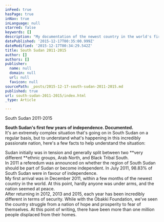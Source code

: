 ```yaml
---
inFeed: true
hasPage: true
inNav: true
inLanguage: null
starred: false
keywords: []
description: "My documentation of the newest country in the world's first four years."
datePublished: '2015-12-17T00:35:00.999Z'
dateModified: '2015-12-17T00:34:29.542Z'
title: South Sudan 2011-2015
author: []
authors: []
publisher:
  name: null
  domain: null
  url: null
  favicon: null
sourcePath: _posts/2015-12-17-south-sudan-2011-2015.md
published: true
url: south-sudan-2011-2015/index.html
_type: Article

---
```

South Sudan 2011-2015

**South Sudan's first few years of independence.  Documented.**  
It's an extremely complex situation that's going on in South Sudan on a regular basis, but to understand what's happening in this incredibly passionate nation, here's a few facts to help understand the situation:

Sudan initially was in tension and generally split between two **very different **ethnic groups, Arab North, and Black Tribal South.    
In 2011 a referedum was announced on whether the region of South Sudan should be part of Sudan or become independent.  In July 2011, 98.83% of South Sudan were in favour of independence.    
My first arrival was in December 2011, within a few months of the newest country in the world.  At this point, hardly anyone was under arms, and the nation seemed at peace.   
After returning in 2012, 2013 and 2015, each year has been incredibly different in terms of security.  While with the Obakki Foundation, we've seen the country struggle from a nation of hope and prosperity to fear of themselves.  At this point of writing, there have been more than one million people displaced from their homes.